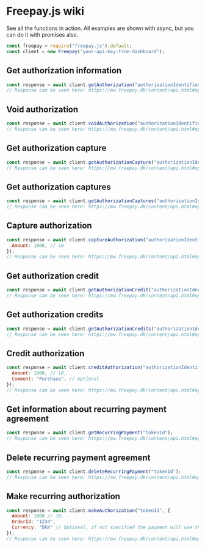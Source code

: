 # Freepay.js wiki

See all the functions in action. All examples are shown with async, but you can do it with promises also.

```js
const freepay = require("freepay.js").default;
const client = new Freepay("your-api-key-from-dashboard");
```

## Get authorization information

```js
const response = await client.getAuthorization("authorizationIdentifier");
// Response can be seen here: https://mw.freepay.dk/content/api.html#operation/Authorization_Index
```

## Void authorization

```js
const response = await client.voidAuthorization("authorizationIdentifier");
// Response can be seen here: https://mw.freepay.dk/content/api.html#operation/Authorization_Index
```

## Get authorization capture

```js
const response = await client.getAuthorizationCapture("authorizationIdentifier", "captureId");
// Response can be seen here: https://mw.freepay.dk/content/api.html#operation/Authorization_CaptureInfo
```

## Get authorization captures

```js
const response = await client.getAuthorizationCaptures("authorizationIdentifier");
// Response can be seen here: https://mw.freepay.dk/content/api.html#operation/Authorization_Capture
```

## Capture authorization

```js
const response = await client.captureAuthorization("authorizationIdentifier", {
  Amount: 1000, // 10
});
// Response can be seen here: https://mw.freepay.dk/content/api.html#operation/Authorization_Capture
```

## Get authorization credit

```js
const response = await client.getAuthorizationCredit("authorizationIdentifier", "tokenId");
// Response can be seen here: https://mw.freepay.dk/content/api.html#operation/Authorization_CreditInfo
```

## Get authorization credits

```js
const response = await client.getAuthorizationCredits("authorizationIdentifier");
// Response can be seen here: https://mw.freepay.dk/content/api.html#operation/Authorization_Credit
```

## Credit authorization

```js
const response = await client.creditAuthorization("authorizationIdentifier", {
  Amount: 1000, // 10,
  Comment: "Purchase", // optional
});
// Response can be seen here: https://mw.freepay.dk/content/api.html#operation/Authorization_Credit
```

## Get information about recurring payment agreement

```js
const response = await client.getRecurringPayment("tokenId");
// Response can be seen here: https://mw.freepay.dk/content/api.html#operation/Authorization_Recurring
```

## Delete recurring payment agreement

```js
const response = await client.deleteRecurringPayment("tokenId");
// Response can be seen here: https://mw.freepay.dk/content/api.html#operation/Authorization_Recurring
```

## Make recurring authorization

```js
const response = await client.makeAuthorization("tokenId", {
  Amount: 1000 // 10,
  OrderId: "1234",
  Currency: "DKK" // Optional, if not specified the payment will use the same currency as when the subscription was created.
});
// Response can be seen here: https://mw.freepay.dk/content/api.html#operation/Authorization_AuthorizeRecurring
```

